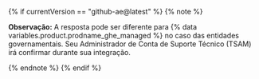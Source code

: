 {% if currentVersion == "github-ae@latest" %}
{% note %}

**Observação:** A resposta pode ser diferente para {% data variables.product.prodname_ghe_managed %} no caso das entidades governamentais. Seu Administrador de Conta de Suporte Técnico (TSAM) irá confirmar durante sua integração.

{% endnote %}
{% endif %}